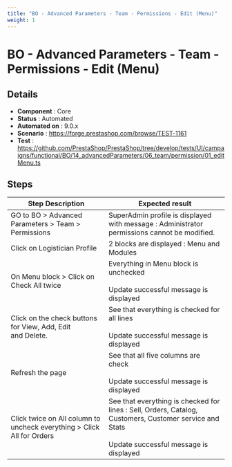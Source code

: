 ```yaml
---
title: "BO - Advanced Parameters - Team - Permissions - Edit (Menu)"
weight: 1
---
```


# BO - Advanced Parameters - Team - Permissions - Edit (Menu)
## Details
* **Component** : Core
* **Status** : Automated
* **Automated on** : 9.0.x
* **Scenario** : https://forge.prestashop.com/browse/TEST-1161
* **Test** : https://github.com/PrestaShop/PrestaShop/tree/develop/tests/UI/campaigns/functional/BO/14_advancedParameters/06_team/permission/01_editMenu.ts

## Steps
| Step Description | Expected result |
| ----- | ----- |
| GO to BO > Advanced Parameters > Team > Permissions | SuperAdmin profile is displayed with message : Administrator permissions cannot be modified. |
| Click on Logistician Profile | 2 blocks are displayed : Menu and Modules |
| On Menu block > Click on Check All twice | Everything in Menu block is unchecked<br><br>Update successful message is displayed |
| Click on the check buttons for View, Add, Edit and Delete. | See that everything is checked for all lines<br><br>Update successful message is displayed |
| Refresh the page | See that all five columns are check<br><br>Update successful message is displayed |
| Click twice on All column to uncheck everything > Click All for Orders | See that everything is checked for lines : Sell, Orders, Catalog, Customers, Customer service and Stats<br><br>Update successful message is displayed |
